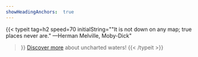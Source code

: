 ```yaml
---
showHeadingAnchors:  true
---
```

{{< typeit
  tag=h2
  speed=70
  initialString="\"It is not down on any map; true places never are.\" —Herman Melville, Moby-Dick"
>}}
 <a href="/about/">Discover more</a> about uncharted waters!
{{< /typeit >}}
